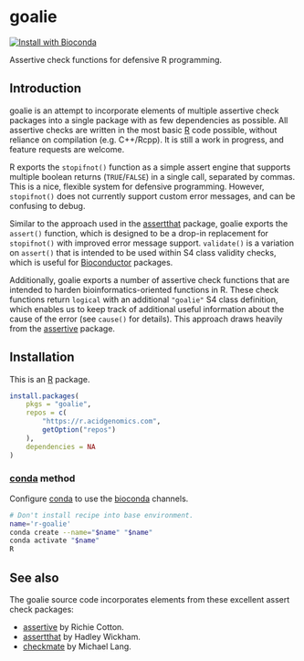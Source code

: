 # goalie

[![Install with Bioconda](https://img.shields.io/badge/install%20with-bioconda-brightgreen.svg?style=flat)](http://bioconda.github.io/recipes/r-goalie/README.html)

Assertive check functions for defensive R programming.

## Introduction

goalie is an attempt to incorporate elements of multiple assertive check
packages into a single package with as few dependencies as possible. All
assertive checks are written in the most basic [R][] code possible, without
reliance on compilation (e.g. C++/Rcpp). It is still a work in progress, and
feature requests are welcome.

R exports the `stopifnot()` function as a simple assert engine that supports
multiple boolean returns (`TRUE`/`FALSE`) in a single call, separated by commas.
This is a nice, flexible system for defensive programming. However,
`stopifnot()` does not currently support custom error messages, and can be
confusing to debug.

Similar to the approach used in the [assertthat][] package, goalie exports the
`assert()` function, which is designed to be a drop-in replacement for
`stopifnot()` with improved error message support. `validate()` is a variation
on `assert()` that is intended to be used within S4 class validity checks, which
is useful for [Bioconductor][] packages.

Additionally, goalie exports a number of assertive check functions that are
intended to harden bioinformatics-oriented functions in R. These check functions
return `logical` with an additional `"goalie"` S4 class definition, which
enables us to keep track of additional useful information about the cause of the
error (see `cause()` for details). This approach draws heavily from the
[assertive][] package.

## Installation

This is an [R][] package.

```r
install.packages(
    pkgs = "goalie",
    repos = c(
        "https://r.acidgenomics.com",
        getOption("repos")
    ),
    dependencies = NA
)
```

### [conda][] method

Configure [conda][] to use the [bioconda][] channels.

```sh
# Don't install recipe into base environment.
name='r-goalie'
conda create --name="$name" "$name"
conda activate "$name"
R
```

## See also

The goalie source code incorporates elements from these excellent assert check
packages:

- [assertive][] by Richie Cotton.
- [assertthat][] by Hadley Wickham.
- [checkmate][] by Michael Lang.

[assertive]: https://cran.r-project.org/package=assertive
[assertthat]: https://cran.r-project.org/package=assertthat
[bioconda]: https://bioconda.github.io/
[bioconductor]: https://bioconductor.org/
[checkmate]: https://cran.r-project.org/package=checkmate
[conda]: https://conda.io/
[r]: https://www.r-project.org/
